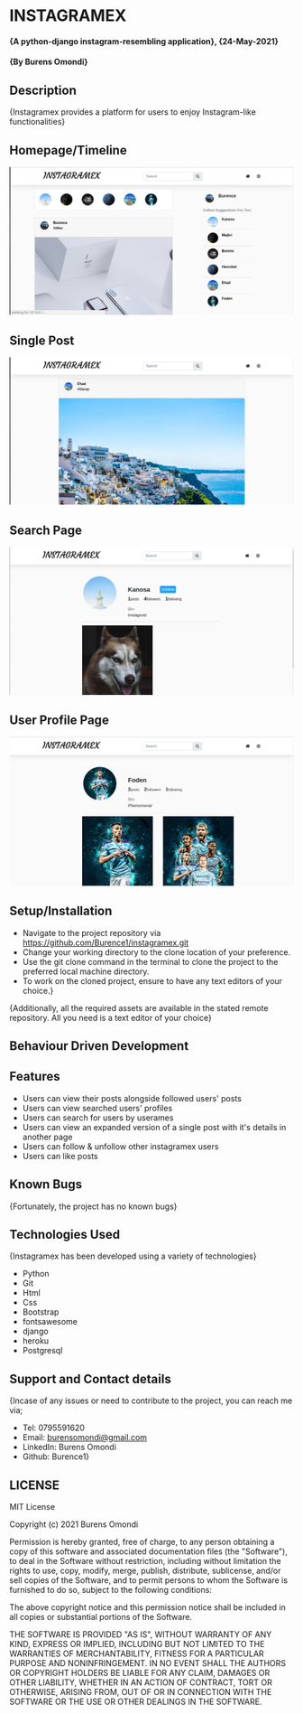# INSTAGRAMEX
#### {A python-django instagram-resembling application}, {24-May-2021}
#### {By Burens Omondi}
## Description
{Instagramex provides a platform for users to enjoy Instagram-like functionalities}

## Homepage/Timeline
<img src="./static/images/home.png"
     alt="Homepage"
     style="float: center; margin-right: 10px;" />

## Single Post
<img src="./static/images/single.png"
     alt="Homepage"
     style="float: center; margin-right: 10px;" />

## Search Page
<img src="./static/images/search.png"
     alt="Homepage"
     style="float: center; margin-right: 10px;" />

## User Profile Page
<img src="./static/images/profile.png"
     alt="Homepage"
     style="float: center; margin-right: 10px;" />

## Setup/Installation
* Navigate to the project repository via https://github.com/Burence1/instagramex.git
* Change your working directory to the clone location of your preference.
* Use the git clone command in the terminal to clone the project to the preferred local machine directory.
* To work on the cloned project, ensure to have any text editors of your choice.}

{Additionally, all the required assets are available in the stated remote repository. All you need is a text editor of your choice}

## Behaviour Driven Development
## Features
* Users can view their posts alongside followed users' posts 
* Users can view searched users' profiles
* Users can search for users by userames
* Users can view an expanded version of a single post with it's details in another page
* Users can follow & unfollow other instagramex users
* Users can like posts

## Known Bugs
{Fortunately, the project has no known bugs}

## Technologies Used
{Instagramex has been developed using a variety of technologies}

* Python
* Git
* Html
* Css
* Bootstrap
* fontsawesome
* django
* heroku
* Postgresql

## Support and Contact details
{Incase of any issues or need to contribute to the project, you can reach me via;
 * Tel: 0795591620
 * Email: burensomondi@gmail.com
 * LinkedIn: Burens Omondi
 * Github: Burence1}

## LICENSE

MIT License

Copyright (c) 2021 Burens Omondi

Permission is hereby granted, free of charge, to any person obtaining a copy
of this software and associated documentation files (the "Software"), to deal
in the Software without restriction, including without limitation the rights
to use, copy, modify, merge, publish, distribute, sublicense, and/or sell
copies of the Software, and to permit persons to whom the Software is
furnished to do so, subject to the following conditions:

The above copyright notice and this permission notice shall be included in all
copies or substantial portions of the Software.

THE SOFTWARE IS PROVIDED "AS IS", WITHOUT WARRANTY OF ANY KIND, EXPRESS OR
IMPLIED, INCLUDING BUT NOT LIMITED TO THE WARRANTIES OF MERCHANTABILITY,
FITNESS FOR A PARTICULAR PURPOSE AND NONINFRINGEMENT. IN NO EVENT SHALL THE
AUTHORS OR COPYRIGHT HOLDERS BE LIABLE FOR ANY CLAIM, DAMAGES OR OTHER
LIABILITY, WHETHER IN AN ACTION OF CONTRACT, TORT OR OTHERWISE, ARISING FROM,
OUT OF OR IN CONNECTION WITH THE SOFTWARE OR THE USE OR OTHER DEALINGS IN THE
SOFTWARE.